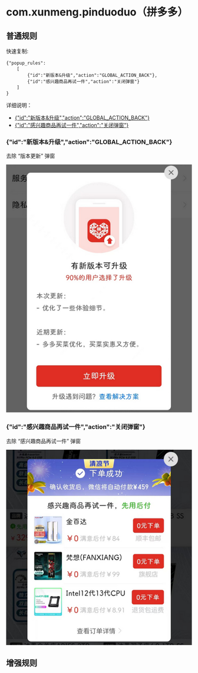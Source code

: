 # com.xunmeng.pinduoduo（拼多多）

## 普通规则

快速复制:
```
{"popup_rules":
    [
        {"id":"新版本&升级","action":"GLOBAL_ACTION_BACK"},
        {"id":"感兴趣商品再试一件","action":"关闭弹窗"}
    ]
}
```
详细说明：
- [{"id":"新版本&升级","action":"GLOBAL_ACTION_BACK"}](#id新版本升级actionglobal_action_back)
- [{"id":"感兴趣商品再试一件","action":"关闭弹窗"}](#id感兴趣商品再试一件action关闭弹窗)

### {"id":"新版本&升级","action":"GLOBAL_ACTION_BACK"}
去除 “版本更新” 弹窗

![](./assets/版本更新弹窗.jpg)

### {"id":"感兴趣商品再试一件","action":"关闭弹窗"}
去除 “感兴趣商品再试一件” 弹窗

![](./assets/感兴趣商品再试一件弹窗.jpg)

## 增强规则

